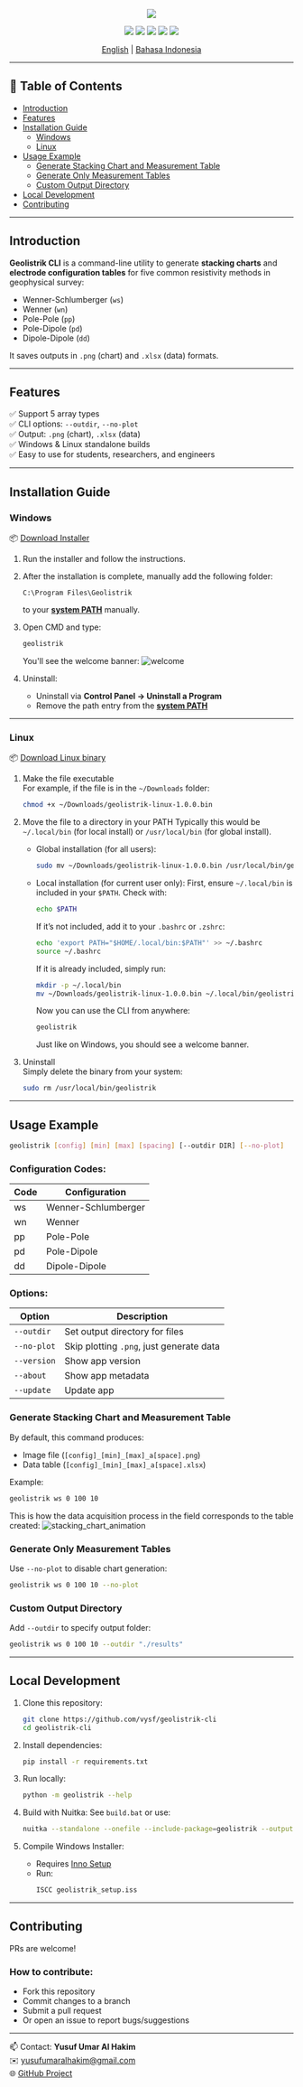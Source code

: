 <p align="center">
<img src="https://raw.githubusercontent.com/vysf/geolistrik-cli/refs/heads/master/assets/geolistrik-cli-logo.png">
</p>

<!-- <h1 align="center">Geolistrik CLI</h1> -->
<p align="center">
    <a href="https://github.com/vysf/geolistrik-cli/releases/latest" alt="Latest Release" style="text-decoration:none;">
        <img src="https://img.shields.io/github/v/release/vysf/geolistrik-cli" />
    </a>
    <a href="https://github.com/vysf/geolistrik-cli/issues" alt="Open Issues" style="text-decoration:none;">
        <img src="https://img.shields.io/github/issues/vysf/geolistrik-cli" />
    </a>
    <a href="https://github.com/vysf/geolistrik-cli/blob/master/LICENSE" alt="License" style="text-decoration:none;">
        <img src="https://img.shields.io/github/license/vysf/geolistrik-cli" />
    </a>
    <a href="https://github.com/vysf/geolistrik-cli?tab=readme-ov-file#contributing" alt="Contributions" style="text-decoration:none;">
        <img src="https://img.shields.io/badge/contributions-welcome-brightgreen" />
    </a>
    <a href="https://github.com/vysf/geolistrik-cli/commits" alt="Last Commit" style="text-decoration:none;">
        <img src="https://img.shields.io/github/last-commit/vysf/geolistrik-cli" />
    </a>
</p>


<p align="center">
<a href="https://github.com/vysf/geolistrik-cli/blob/master/README.md">English</a> |
<a href="https://github.com/vysf/geolistrik-cli/blob/master/docs/indonesian.md">Bahasa Indonesia</a>
</p>


---

## 📑 Table of Contents

- [Introduction](#introduction)
- [Features](#features)
- [Installation Guide](#installation-guide)
  - [Windows](#windows)
  - [Linux](#linux)
- [Usage Example](#usage-example)
   - [Generate Stacking Chart and Measurement Table](#generate-stacking-chart-and-measurement-table)
   - [Generate Only Measurement Tables](#generate-only-measurement-tables)
   - [Custom Output Directory](#custom-output-directory)
- [Local Development](#local-development)
- [Contributing](#contributing)

---

## Introduction

**Geolistrik CLI** is a command-line utility to generate **stacking charts** and **electrode configuration tables** for five common resistivity methods in geophysical survey:

- Wenner-Schlumberger (`ws`)
- Wenner (`wn`)
- Pole-Pole (`pp`)
- Pole-Dipole (`pd`)
- Dipole-Dipole (`dd`)

It saves outputs in `.png` (chart) and `.xlsx` (data) formats.

---

## Features

✅ Support 5 array types  
✅ CLI options: `--outdir`, `--no-plot`  
✅ Output: `.png` (chart), `.xlsx` (data)  
✅ Windows & Linux standalone builds  
✅ Easy to use for students, researchers, and engineers

---

## Installation Guide

### Windows

📦 [Download Installer](https://github.com/vysf/geolistrik-cli/releases)

1. Run the installer and follow the instructions.
2. After the installation is complete, manually add the following folder:
   ```
   C:\Program Files\Geolistrik
   ```
   to your [**system PATH**](https://www.bodhost.com/kb/how-to-add-to-the-path-on-windows-10-and-windows-11/) manually.
3. Open CMD and type:
   ```cmd
   geolistrik
   ```
   You'll see the welcome banner:
   ![welcome](docs/welcome-message.png)

4. Uninstall:
   - Uninstall via **Control Panel → Uninstall a Program**
   - Remove the path entry from the [**system PATH**](https://www.bodhost.com/kb/how-to-add-to-the-path-on-windows-10-and-windows-11/)

---

### Linux

📦 [Download Linux binary](https://github.com/vysf/geolistrik-cli/releases)

1. Make the file executable   
For example, if the file is in the `~/Downloads` folder:
   ```bash
   chmod +x ~/Downloads/geolistrik-linux-1.0.0.bin
   ```

2. Move the file to a directory in your PATH
Typically this would be `~/.local/bin` (for local install) or `/usr/local/bin` (for global install).
   - Global installation (for all users):
      ```bash
      sudo mv ~/Downloads/geolistrik-linux-1.0.0.bin /usr/local/bin/geolistrik
      ```
   - Local installation (for current user only):
      First, ensure `~/.local/bin` is included in your `$PATH`. Check with:
      ```bash
      echo $PATH
      ```
      If it’s not included, add it to your `.bashrc` or `.zshrc`:
      ```bash
      echo 'export PATH="$HOME/.local/bin:$PATH"' >> ~/.bashrc
      source ~/.bashrc
      ```
      If it is already included, simply run:
      ```bash
      mkdir -p ~/.local/bin
      mv ~/Downloads/geolistrik-linux-1.0.0.bin ~/.local/bin/geolistrik
      ```
      Now you can use the CLI from anywhere:
      ```bash
      geolistrik
      ```
      Just like on Windows, you should see a welcome banner.
3. Uninstall   
   Simply delete the binary from your system:
   ```bash
   sudo rm /usr/local/bin/geolistrik
   ```

---

## Usage Example

```bash
geolistrik [config] [min] [max] [spacing] [--outdir DIR] [--no-plot]
```

### Configuration Codes:

| Code | Configuration        |
|------|----------------------|
| ws   | Wenner-Schlumberger |
| wn   | Wenner              |
| pp   | Pole-Pole           |
| pd   | Pole-Dipole         |
| dd   | Dipole-Dipole       |

### Options:

| Option       | Description                                |
|--------------|--------------------------------------------|
| `--outdir`   | Set output directory for files             |
| `--no-plot`  | Skip plotting `.png`, just generate data   |
| `--version`  | Show app version                           |
| `--about`    | Show app metadata                          |
| `--update`   | Update app                                 |

### Generate Stacking Chart and Measurement Table
By default, this command produces:
- Image file (`[config]_[min]_[max]_a[space].png`)
- Data table (`[config]_[min]_[max]_a[space].xlsx`)

Example:

```bash
geolistrik ws 0 100 10
```
This is how the data acquisition process in the field corresponds to the table created:
![stacking_chart_animation](https://raw.githubusercontent.com/vysf/geolistrik-cli/refs/heads/master/docs/stacking_chart_animation.gif)


### Generate Only Measurement Tables
Use `--no-plot` to disable chart generation:

```bash
geolistrik ws 0 100 10 --no-plot
```

### Custom Output Directory
Add `--outdir` to specify output folder:

```bash
geolistrik ws 0 100 10 --outdir "./results"
```

---

## Local Development

1. Clone this repository:
   ```bash
   git clone https://github.com/vysf/geolistrik-cli
   cd geolistrik-cli
   ```

2. Install dependencies:
   ```bash
   pip install -r requirements.txt
   ```

3. Run locally:
   ```bash
   python -m geolistrik --help
   ```

4. Build with Nuitka:
   See `build.bat` or use:

   ```bash
   nuitka --standalone --onefile --include-package=geolistrik --output-dir=build geolistrik/__main__.py
   ```

5. Compile Windows Installer:
   - Requires [Inno Setup](https://jrsoftware.org/isinfo.php)
   - Run:
     ```bash
     ISCC geolistrik_setup.iss
     ```

---

## Contributing

PRs are welcome!

### How to contribute:
- Fork this repository
- Commit changes to a branch
- Submit a pull request
- Or open an issue to report bugs/suggestions

---

📫 Contact: **Yusuf Umar Al Hakim**  
✉️ yusufumaralhakim@gmail.com   
🌐 [GitHub Project](https://github.com/vysf/geolistrik-cli)
